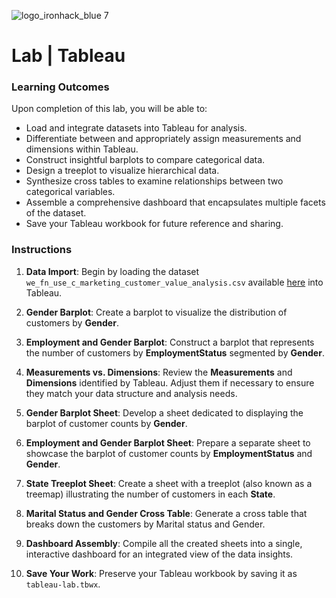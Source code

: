 ![logo_ironhack_blue 7](https://user-images.githubusercontent.com/23629340/40541063-a07a0a8a-601a-11e8-91b5-2f13e4e6b441.png)

# Lab | Tableau

### Learning Outcomes

Upon completion of this lab, you will be able to:

- Load and integrate datasets into Tableau for analysis.
- Differentiate between and appropriately assign measurements and dimensions within Tableau.
- Construct insightful barplots to compare categorical data.
- Design a treeplot to visualize hierarchical data.
- Synthesize cross tables to examine relationships between two categorical variables.
- Assemble a comprehensive dashboard that encapsulates multiple facets of the dataset.
- Save your Tableau workbook for future reference and sharing.

### Instructions

1. **Data Import**: Begin by loading the dataset `we_fn_use_c_marketing_customer_value_analysis.csv` available [here](https://raw.githubusercontent.com/data-bootcamp-v4/data/main/we_fn_use_c_marketing_customer_value_analysis.csv) into Tableau.

2. **Gender Barplot**: Create a barplot to visualize the distribution of customers by **Gender**.

3. **Employment and Gender Barplot**: Construct a barplot that represents the number of customers by **EmploymentStatus** segmented by **Gender**.

4. **Measurements vs. Dimensions**: Review the **Measurements** and **Dimensions** identified by Tableau. Adjust them if necessary to ensure they match your data structure and analysis needs.

5. **Gender Barplot Sheet**: Develop a sheet dedicated to displaying the barplot of customer counts by **Gender**.

6. **Employment and Gender Barplot Sheet**: Prepare a separate sheet to showcase the barplot of customer counts by **EmploymentStatus** and **Gender**.

7. **State Treeplot Sheet**: Create a sheet with a treeplot (also known as a treemap) illustrating the number of customers in each **State**.

8. **Marital Status and Gender Cross Table**: Generate a cross table that breaks down the customers by Marital status and Gender.

9. **Dashboard Assembly**: Compile all the created sheets into a single, interactive dashboard for an integrated view of the data insights.

10. **Save Your Work**: Preserve your Tableau workbook by saving it as `tableau-lab.tbwx`.

